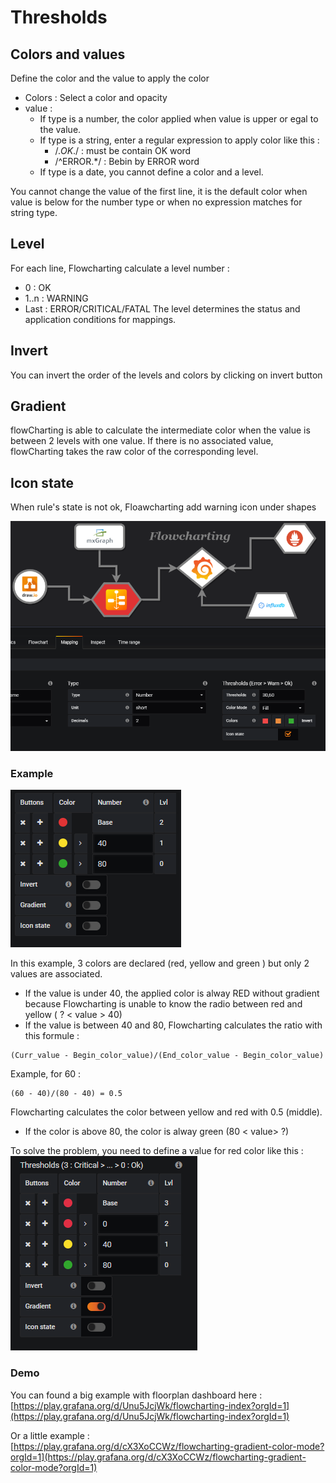 # Thresholds

## Colors and values
Define the color and the value to apply the color

  - Colors : Select a color and opacity
  - value : 
    * If type is a number, the color applied when value is upper or egal to the value.  
    * If type is a string, enter a regular expression to apply color like this :
        - /.*OK*./ :  must be contain OK word
        - /^ERROR.*/ : Bebin by ERROR word 
    * If type is a date, you cannot define a color and a level.

You cannot change the value of the first line, it is the default color when value is below for the number type or when no expression matches for string type.

## Level
For each line, Flowcharting calculate a level number :
  - 0 : OK
  - 1..n : WARNING
  - Last : ERROR/CRITICAL/FATAL
The level determines the status and application conditions for mappings.

## Invert
You can invert the order of the levels and colors by clicking on invert button

## Gradient
flowCharting is able to calculate the intermediate color when the value is between 2 levels with one value.
If there is no associated value, flowCharting takes the raw color of the corresponding level.

## Icon state
When rule's state is not ok, Floawcharting add warning icon under shapes

![warning icon](images/mapping_iconstate_ani.png)

### Example
![Threshold1](images/thresholds_image1.png)  

In this example, 3 colors are declared (red, yellow and green ) but only 2 values are associated.
  * If the value is under 40, the applied color is alway RED without gradient because Flowcharting is unable to know the radio between red and yellow ( ? < value > 40)  
  * If the value is between 40 and 80, Flowcharting calculates the ratio with this formule :  
```
(Curr_value - Begin_color_value)/(End_color_value - Begin_color_value)
```
Example, for 60 :
```
(60 - 40)/(80 - 40) = 0.5
```
Flowcharting calculates the color between yellow and red with 0.5 (middle).  

  * If the color is above 80, the color is alway green (80 < value> ?)  

To solve the problem, you need to define a value for red color like this :
![Threshold2](images/thresholds_image2.png)

### Demo
You can found a big example with floorplan dashboard here :  
[https://play.grafana.org/d/Unu5JcjWk/flowcharting-index?orgId=1](https://play.grafana.org/d/Unu5JcjWk/flowcharting-index?orgId=1)

Or a little example :    
[https://play.grafana.org/d/cX3XoCCWz/flowcharting-gradient-color-mode?orgId=1](https://play.grafana.org/d/cX3XoCCWz/flowcharting-gradient-color-mode?orgId=1)